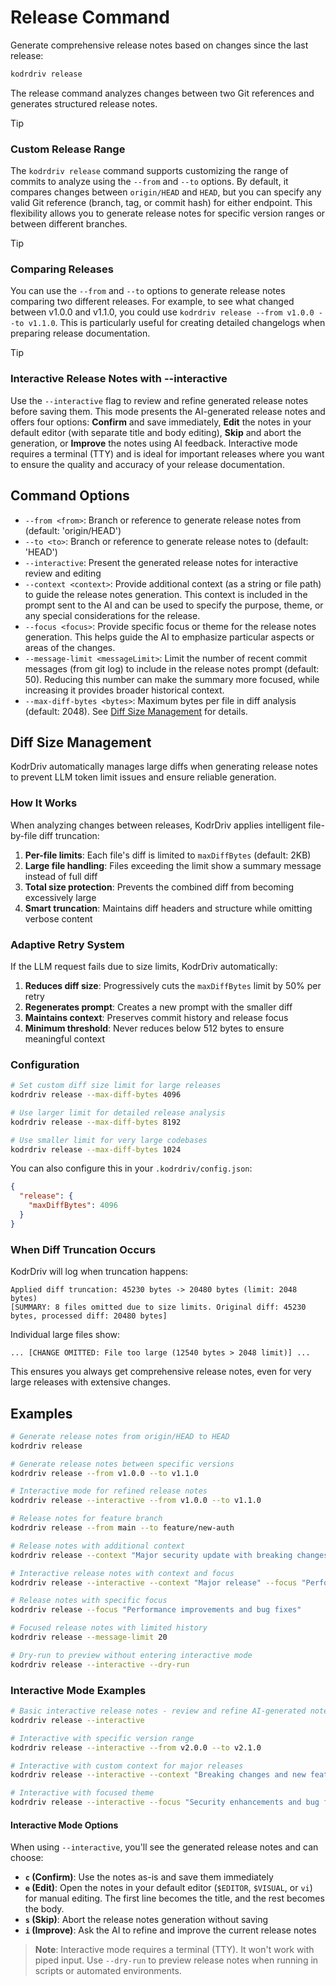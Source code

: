 # Release Command

Generate comprehensive release notes based on changes since the last release:

```bash
kodrdriv release
```

The release command analyzes changes between two Git references and generates structured release notes.

> [!TIP]
> ### Custom Release Range
>
> The `kodrdriv release` command supports customizing the range of commits to analyze using the `--from` and `--to` options. By default, it compares changes between `origin/HEAD` and `HEAD`, but you can specify any valid Git reference (branch, tag, or commit hash) for either endpoint. This flexibility allows you to generate release notes for specific version ranges or between different branches.

> [!TIP]
> ### Comparing Releases
>
> You can use the `--from` and `--to` options to generate release notes comparing two different releases. For example, to see what changed between v1.0.0 and v1.1.0, you could use `kodrdriv release --from v1.0.0 --to v1.1.0`. This is particularly useful for creating detailed changelogs when preparing release documentation.

> [!TIP]
> ### Interactive Release Notes with --interactive
>
> Use the `--interactive` flag to review and refine generated release notes before saving them. This mode presents the AI-generated release notes and offers four options: **Confirm** and save immediately, **Edit** the notes in your default editor (with separate title and body editing), **Skip** and abort the generation, or **Improve** the notes using AI feedback. Interactive mode requires a terminal (TTY) and is ideal for important releases where you want to ensure the quality and accuracy of your release documentation.

## Command Options

- `--from <from>`: Branch or reference to generate release notes from (default: 'origin/HEAD')
- `--to <to>`: Branch or reference to generate release notes to (default: 'HEAD')
- `--interactive`: Present the generated release notes for interactive review and editing
- `--context <context>`: Provide additional context (as a string or file path) to guide the release notes generation. This context is included in the prompt sent to the AI and can be used to specify the purpose, theme, or any special considerations for the release.
- `--focus <focus>`: Provide specific focus or theme for the release notes generation. This helps guide the AI to emphasize particular aspects or areas of the changes.
- `--message-limit <messageLimit>`: Limit the number of recent commit messages (from git log) to include in the release notes prompt (default: 50). Reducing this number can make the summary more focused, while increasing it provides broader historical context.
- `--max-diff-bytes <bytes>`: Maximum bytes per file in diff analysis (default: 2048). See [Diff Size Management](#diff-size-management) for details.

## Diff Size Management

KodrDriv automatically manages large diffs when generating release notes to prevent LLM token limit issues and ensure reliable generation.

### How It Works

When analyzing changes between releases, KodrDriv applies intelligent file-by-file diff truncation:

1. **Per-file limits**: Each file's diff is limited to `maxDiffBytes` (default: 2KB)
2. **Large file handling**: Files exceeding the limit show a summary message instead of full diff
3. **Total size protection**: Prevents the combined diff from becoming excessively large
4. **Smart truncation**: Maintains diff headers and structure while omitting verbose content

### Adaptive Retry System

If the LLM request fails due to size limits, KodrDriv automatically:

1. **Reduces diff size**: Progressively cuts the `maxDiffBytes` limit by 50% per retry
2. **Regenerates prompt**: Creates a new prompt with the smaller diff
3. **Maintains context**: Preserves commit history and release focus
4. **Minimum threshold**: Never reduces below 512 bytes to ensure meaningful context

### Configuration

```bash
# Set custom diff size limit for large releases
kodrdriv release --max-diff-bytes 4096

# Use larger limit for detailed release analysis
kodrdriv release --max-diff-bytes 8192

# Use smaller limit for very large codebases
kodrdriv release --max-diff-bytes 1024
```

You can also configure this in your `.kodrdriv/config.json`:

```json
{
  "release": {
    "maxDiffBytes": 4096
  }
}
```

### When Diff Truncation Occurs

KodrDriv will log when truncation happens:

```
Applied diff truncation: 45230 bytes -> 20480 bytes (limit: 2048 bytes)
[SUMMARY: 8 files omitted due to size limits. Original diff: 45230 bytes, processed diff: 20480 bytes]
```

Individual large files show:
```
... [CHANGE OMITTED: File too large (12540 bytes > 2048 limit)] ...
```

This ensures you always get comprehensive release notes, even for very large releases with extensive changes.

## Examples

```bash
# Generate release notes from origin/HEAD to HEAD
kodrdriv release

# Generate release notes between specific versions
kodrdriv release --from v1.0.0 --to v1.1.0

# Interactive mode for refined release notes
kodrdriv release --interactive --from v1.0.0 --to v1.1.0

# Release notes for feature branch
kodrdriv release --from main --to feature/new-auth

# Release notes with additional context
kodrdriv release --context "Major security update with breaking changes"

# Interactive release notes with context and focus
kodrdriv release --interactive --context "Major release" --focus "Performance and security"

# Release notes with specific focus
kodrdriv release --focus "Performance improvements and bug fixes"

# Focused release notes with limited history
kodrdriv release --message-limit 20

# Dry-run to preview without entering interactive mode
kodrdriv release --interactive --dry-run
```

### Interactive Mode Examples

```bash
# Basic interactive release notes - review and refine AI-generated notes
kodrdriv release --interactive

# Interactive with specific version range
kodrdriv release --interactive --from v2.0.0 --to v2.1.0

# Interactive with custom context for major releases
kodrdriv release --interactive --context "Breaking changes and new features"

# Interactive with focused theme
kodrdriv release --interactive --focus "Security enhancements and bug fixes"
```

#### Interactive Mode Options

When using `--interactive`, you'll see the generated release notes and can choose:

- **`c` (Confirm)**: Use the notes as-is and save them immediately
- **`e` (Edit)**: Open the notes in your default editor (`$EDITOR`, `$VISUAL`, or `vi`) for manual editing. The first line becomes the title, and the rest becomes the body.
- **`s` (Skip)**: Abort the release notes generation without saving
- **`i` (Improve)**: Ask the AI to refine and improve the current release notes

> **Note**: Interactive mode requires a terminal (TTY). It won't work with piped input. Use `--dry-run` to preview release notes when running in scripts or automated environments.
